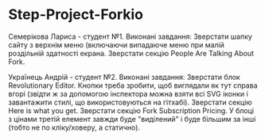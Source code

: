# Step-Project-Forkio

Семерікова Лариса - студент №1.
Виконані завдання:
Зверстати шапку сайту з верхнім меню (включаючи випадаюче меню при малій роздільній здатності екрана.
Зверстати секцію People Are Talking About Fork.

Українець Андрій - студент №2.
Виконані завдання:
Зверстати блок Revolutionary Editor. Кнопки треба зробити, щоб виглядали як тут справа вгорі (звідти ж за допомогою інспектора можна взяти всі SVG іконки і завантажити стилі, що використовуються на гітхабі).
Зверстати секцію Here is what you get.
Зверстати секцію Fork Subscription Pricing. У блоці з цінами третій елемент завжди буде "виділений" і буде більшим за інші (тобто не по кліку/ховеру, а статично).
